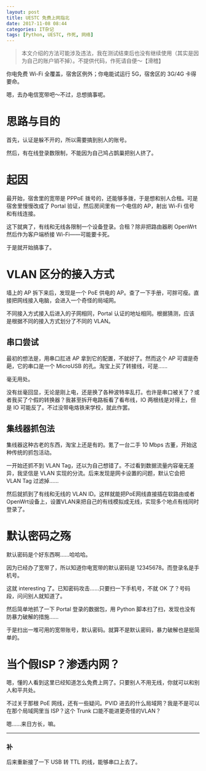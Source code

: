 ```yaml
---
layout: post
title: UESTC 免费上网指北
date: 2017-11-08 08:44
categories: IT杂记
tags: [Python, UESTC, 作死, 网络]
---
```

 > 本文介绍的方法可能涉及违法，我在测试结束后也没有继续使用（其实是因为自己的账户销不掉）。不提供代码，作死请自便～【滑稽】

你电免费 Wi-Fi 全覆盖，宿舍区例外；你电能试运行 5G，宿舍区的 3G/4G 卡得要命。

嗯，去办电信宽带吧～不过，总想搞事呢。

# 思路与目的

首先，认证是躲不开的，所以需要搞到别人的账号。

然后，有在线登录数限制，不能因为自己鸠占鹊巢把别人挤了。

# 起因

最开始，宿舍里的宽带是 PPPoE 拨号的，还能够多拨，于是想和别人合租。可是宿舍里慢慢改成了 Portal 验证，然后房间里有一个电信的 AP，射出 Wi-Fi 信号和有线连接。

这下就爽了，有线和无线各限制一个设备登录。合租？除非把路由器刷 OpenWrt 然后作为客户端桥接 Wi-Fi——可能要卡死。

于是就开始搞事了。

# VLAN 区分的接入方式

墙上的 AP 拆下来后，发现是一个 PoE 供电的 AP。查了一下手册，可胖可瘦。直接把网线接入电脑，会进入一个奇怪的局域网。

不同接入方式接入后进入的子网相同，Portal 认证的地址相同。根据猜测，应该是根据不同的接入方式划分了不同的 VLAN。

## 串口尝试

最初的想法是，用串口肛进 AP 拿到它的配置，不就好了。然而这个 AP 可谓是奇葩，它的串口是一个 MicroUSB 的孔。淘宝上买了转接线，可是……

毫无用处。

没有丝毫回显，无论是刚上电，还是换了各种波特率乱打。也许是串口被关了？或者我买了个假的转换器？我甚至拆开电路板看了看布线，IO 两根线是对得上，但是 IO 可能反了。不过没带电烙铁来学校，就此作罢。

## 集线器抓包法

集线器这种古老的东西，淘宝上还是有的。氪了一台二手 10 Mbps 古董，开始这种传统的抓包活动。

一开始还抓不到 VLAN Tag，还以为自己想错了。不过看到数据流量内容毫无差异，我坚信是 VLAN 实现的分流。后来发现是网卡设置的问题，默认它会把 VLAN Tag 过滤掉……

然后就抓到了有线和无线的 VLAN ID。这样就能把PoE网线直接插在软路由或者OpenWrt设备上，设置VLAN来把自己的有线模拟成无线，实现多个地点有线同时登录了。

# 默认密码之殇

默认密码是个好东西啊……哈哈哈。

因为已经办了宽带了，所以知道你电宽带的默认密码是 12345678。而登录名是手机号。

这就 interesting 了。已知密码攻击……只要扫一下手机号，不就 OK 了？号码段，问问别人就知道了。

然后简单地抓了一下 Portal 登录的数据包，用 Python 脚本扫了扫，发现也没有防暴力破解的措施……

于是扫出一堆可用的宽带账号，默认密码。就算不是默认密码，暴力破解也是挺简单的。

# 当个假ISP？渗透内网？

嗯，懂的人看到这里已经知道怎么免费上网了。只要别人不用无线，你就可以和别人和平共处。

不过关于那根 PoE 网线，还有一些疑问。PVID 进去的什么局域网？我是不是可以在那个局域网里当 ISP？这个 Trunk 口能不能进更奇怪的VLAN？

嗯……来日方长，嘛。

----------------

### 补

后来重新接了一下 USB 转 TTL 的线，能够串口上去了。
